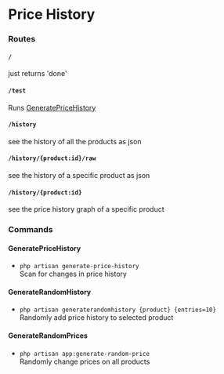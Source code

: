 # Price History



### Routes 

#### `/`  
just returns 'done'  

#### `/test`  
Runs [GeneratePriceHistory](#generatepricehistory)

#### `/history`  
see the history of all the products as json

#### `/history/{product:id}/raw`  
see the history of a specific product as json

#### `/history/{product:id}`  
see the price history graph of a specific product

### Commands

#### GeneratePriceHistory
- `php artisan generate-price-history`  
Scan for changes in price history

#### GenerateRandomHistory
- `php artisan generaterandomhistory {product} {entries=10}`  
Randomly add price history to selected product

#### GenerateRandomPrices
- `php artisan app:generate-random-price`  
Randomly change prices on all products